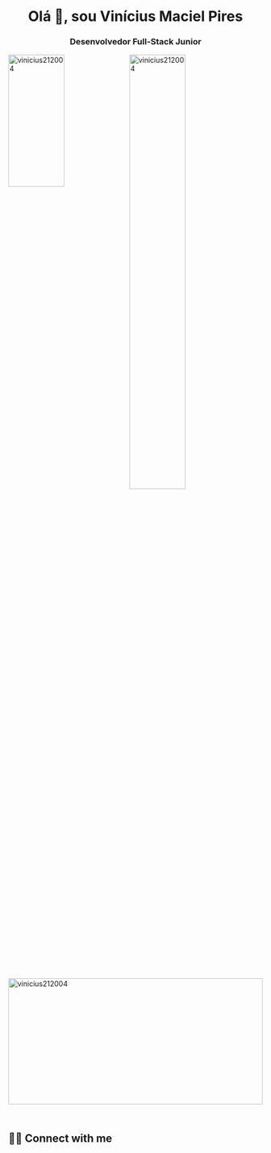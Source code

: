 <h1 align="center">Olá 👋, sou Vinícius Maciel Pires</h1>
<h3 align="center">Desenvolvedor Full-Stack Junior</h3>




<p height="262px"> <img align="left" height="262px" width="47%"   src="https://github-readme-stats.vercel.app/api?username=vinicius212004&show_icons=true&theme=dark&locale=pt-br" alt="vinicius212004" /> </p>

<p><img align="left" width="47%" src="https://github-readme-stats.vercel.app/api/top-langs?username=vinicius212004&show_icons=true&locale=pt-br&layout=compact" alt="vinicius212004" /> </p>

<br>
<br>

<p><img align="center" height="250px" width="100%"   src="https://github-readme-streak-stats.herokuapp.com/?user=vinicius212004&locale=pt-br" alt="vinicius212004" /></p>




<!--<img align="left"  width="47%"  src="https://github-readme-stats.vercel.app/api?username=vinicius212004&show_icons=true&theme=radical" />

<img align="left" width="47%" src="https://github-readme-stats.vercel.app/api/top-langs/?username=vinicius212004&layout=compact" />



<img align="left" src="https://img.shields.io/badge/javascript-%23323330.svg?style=for-the-badge&logo=javascript&logoColor=%23F7DF1E" />

<!-- <img align="left" src="https://img.shields.io/badge/python-3670A0?style=for-the-badge&logo=python&logoColor=ffdd54" /> -->

<!-- <img src="https://img.shields.io/badge/vuejs-%2335495e.svg?style=for-the-badge&logo=vuedotjs&logoColor=%234FC08D" /> -->


## <br /> 🙋‍♂️ Connect with me 



<!-- Badges template - https://github.com/Ileriayo/markdown-badges#social-->

<br />




  <!-- <a  href="https://www.youtube.com/channel/UCjtTVE2t7dby2lSKbWh0LpQ"><img align="left" alt="Youtube" title="Youtube" src="https://img.shields.io/badge/-YouTube-red?style=for-the-badge&logo=youtube&logoColor=white"/></a>
  <br /> 
  <a  href="https://www.linkedin.com/in/vin%C3%ADcius-maciel-pires-225020176/"><img align="left" alt="Linkedin" title="Linkedin" src="https://img.shields.io/badge/linkedin-%230077B5.svg?style=for-the-badge&logo=linkedin&logoColor=white"/></a>
  <br />
 <!-- <a  href="https://www.instagram.com/coffee.tag.podcast/"><img align="left" alt="Youtube" title="Instagram" src="https://img.shields.io/badge/instagram-%23E4405F.svg?style=for-the-badge&logo=Instagram&logoColor=white"/></a> -->






